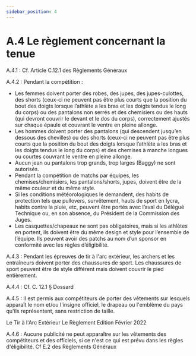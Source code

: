 ```yaml
---
sidebar_position: 4
---
```


# A.4 Le règlement concernant la tenue

A.4.1 :
Cf. Article C.12.1 des Règlements Généraux

A.4.2 : Pendant la compétition :

- Les femmes doivent porter des robes, des jupes, des jupes-culottes, des shorts (ceux-ci ne peuvent
  pas être plus courts que la position du bout des doigts lorsque l’athlète a les bras et les doigts tendus
  le long du corps) ou des pantalons non serrés et des chemisiers ou des hauts (qui devront couvrir le
  devant et le dos du corps), correctement ajustés sur chaque épaule et couvrant le ventre en pleine
  allonge.
- Les hommes doivent porter des pantalons (qui descendent jusqu’en dessous des chevilles) ou des
  shorts (ceux-ci ne peuvent pas être plus courts que la position du bout des doigts lorsque l’athlète a
  les bras et les doigts tendus le long du corps) et des chemises à manche longues ou courtes couvrant
  le ventre en pleine allonge.
- Aucun jean ou pantalons trop grands, trop larges (Baggy) ne sont autorisés.
- Pendant la compétition de matchs par équipes, les chemises/chemisiers, les pantalons/shorts,
  jupes, doivent être de la même couleur et du même style.
- Si les conditions météorologiques le demandent, des habits de protection tels que pullovers,
  survêtement, hauts de sport en lycra, habits contre la pluie, etc, peuvent être portés avec l’aval du
  Délégué Technique ou, en son absence, du Président de la Commission des Juges.
- Les casquettes/chapeaux ne sont pas obligatoires, mais si les athlètes en portent, ils doivent être
  du même design et style pour l’ensemble de l’équipe. Ils peuvent avoir des patchs au nom d’un
  sponsor en conformité avec les règles d’éligibilité.

A.4.3 : Pendant les épreuves de tir à l'arc extérieur, les archers et les entraîneurs doivent porter des
chaussures de sport. Les chaussures de sport peuvent être de style différent mais doivent couvrir le pied
entièrement.

A.4.4 : Cf. C. 12.1 § Dossard

A.4.5 : Il est permis aux compétiteurs de porter des vêtements sur lesquels apparaît le nom et/ou l'insigne
officiel, le drapeau ou l'emblème du pays qu'ils représentent, sans restriction de taille.

Le Tir à l'Arc Extérieur Le Règlement Edition Février 2022

A.4.6 : Aucune publicité ne peut apparaître sur les vêtements des compétiteurs et des officiels, si ce n'est
ce qui est prévu dans les règles d'éligibilité. Cf E.2 des Règlements Généraux
